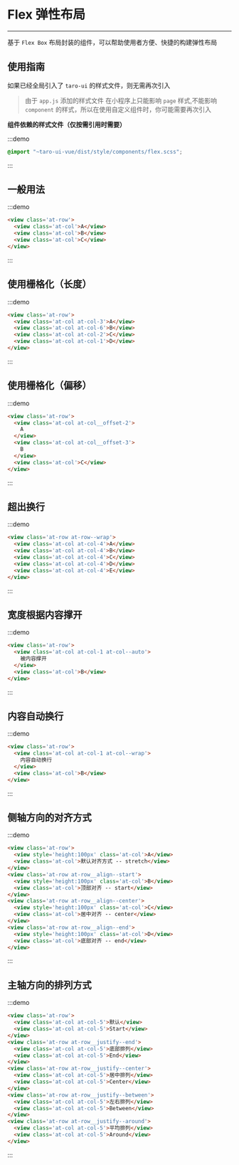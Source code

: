# Flex 弹性布局

---

基于 `Flex Box` 布局封装的组件，可以帮助使用者方便、快捷的构建弹性布局

## 使用指南

如果已经全局引入了 `taro-ui` 的样式文件，则无需再次引入

> 由于 `app.js` 添加的样式文件 在小程序上只能影响 `page` 样式,不能影响 `component` 的样式，所以在使用自定义组件时，你可能需要再次引入

**组件依赖的样式文件（仅按需引用时需要）**

:::demo
```scss
@import "~taro-ui-vue/dist/style/components/flex.scss";
```
:::

## 一般用法

:::demo

```html
<view class='at-row'>
  <view class='at-col'>A</view>
  <view class='at-col'>B</view>
  <view class='at-col'>C</view>
</view>
```

:::

## 使用栅格化（长度）

:::demo

```html
<view class='at-row'>
  <view class='at-col at-col-3'>A</view>
  <view class='at-col at-col-6'>B</view>
  <view class='at-col at-col-2'>C</view>
  <view class='at-col at-col-1'>D</view>
</view>
```

:::

## 使用栅格化（偏移）

:::demo

```html
<view class='at-row'>
  <view class='at-col at-col__offset-2'>
    A
  </view>
  <view class='at-col at-col__offset-3'>
    B
  </view>
  <view class='at-col'>C</view>
</view>
```

:::

## 超出换行

:::demo

```html
<view class='at-row at-row--wrap'>
  <view class='at-col at-col-4'>A</view>
  <view class='at-col at-col-4'>B</view>
  <view class='at-col at-col-4'>C</view>
  <view class='at-col at-col-4'>D</view>
  <view class='at-col at-col-4'>E</view>
</view>
```

:::

## 宽度根据内容撑开

:::demo

```html
<view class='at-row'>
  <view class='at-col at-col-1 at-col--auto'>
    被内容撑开
  </view>
  <view class='at-col'>B</view>
</view>
```

:::

## 内容自动换行

:::demo

```html
<view class='at-row'>
  <view class='at-col at-col-1 at-col--wrap'>
    内容自动换行
  </view>
  <view class='at-col'>B</view>
</view>
```

:::

## 侧轴方向的对齐方式

:::demo

```html
<view class='at-row'>
  <view style='height:100px' class='at-col'>A</view>
  <view class='at-col'>默认对齐方式 -- stretch</view>
</view>
<view class='at-row at-row__align--start'>
  <view style='height:100px' class='at-col'>B</view>
  <view class='at-col'>顶部对齐 -- start</view>
</view>
<view class='at-row at-row__align--center'>
  <view style='height:100px' class='at-col'>C</view>
  <view class='at-col'>居中对齐 -- center</view>
</view>
<view class='at-row at-row__align--end'>
  <view style='height:100px' class='at-col'>D</view>
  <view class='at-col'>底部对齐 -- end</view>
</view>
```

:::

## 主轴方向的排列方式

:::demo

```html
<view class='at-row'>
  <view class='at-col at-col-5'>默认</view>
  <view class='at-col at-col-5'>Start</view>
</view>
<view class='at-row at-row__justify--end'>
  <view class='at-col at-col-5'>底部排列</view>
  <view class='at-col at-col-5'>End</view>
</view>
<view class='at-row at-row__justify--center'>
  <view class='at-col at-col-5'>居中排列</view>
  <view class='at-col at-col-5'>Center</view>
</view>
<view class='at-row at-row__justify--between'>
  <view class='at-col at-col-5'>左右排列</view>
  <view class='at-col at-col-5'>Between</view>
</view>
<view class='at-row at-row__justify--around'>
  <view class='at-col at-col-5'>平均排列</view>
  <view class='at-col at-col-5'>Around</view>
</view>
```
:::
